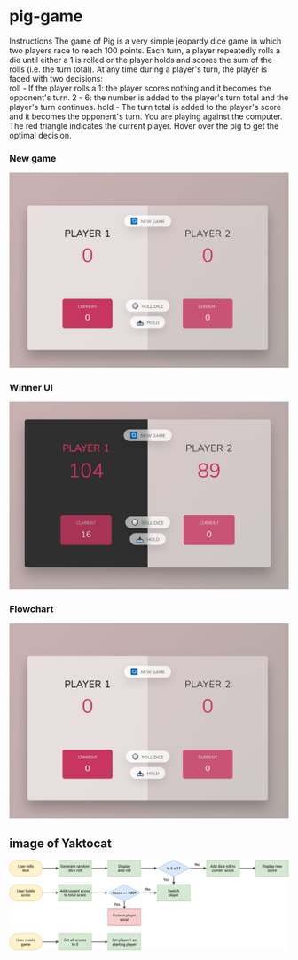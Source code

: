 # pig-game
 Instructions The game of Pig is a very simple jeopardy dice game in which two players race to reach 100 points. 
 Each turn, a player repeatedly rolls a die until either a 1 is rolled or the player holds and scores the sum of 
 the rolls (i.e. the turn total). At any time during a player's turn, the player is faced with two decisions:  
 roll - If the player rolls a 1: the player scores nothing and it becomes the opponent's turn. 2 - 6: the number 
 is added to the player's turn total and the player's turn continues. hold - The turn total is added to the player's 
 score and it becomes the opponent's turn. You are playing against the computer. The red triangle indicates the current
 player. Hover over the pig to get the optimal decision.

### New game

![New game](https://github.com/rqkohistani/pig-game/blob/main/diagrams/NewGame.JPG)
 
 ### Winner UI
 
![New game](https://github.com/rqkohistani/pig-game/blob/main/diagrams/Winner.JPG)
  
  ### Flowchart
  
![Flowchart](https://github.com/rqkohistani/pig-game/blob/main/diagrams/NewGame.JPG)
  
## image of Yaktocat
![pig-game flowchart](https://github.com/rqkohistani/pig-game/blob/main/diagrams/pig-game-flowchart.png "Text to show on mouseover")

